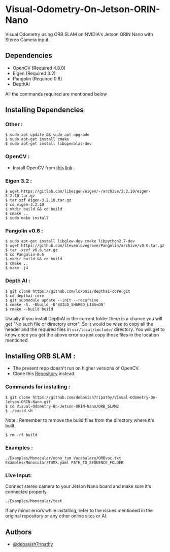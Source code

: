 # Visual-Odometry-On-Jetson-ORIN-Nano
Visual Odometry using ORB SLAM on NVIDIA's Jetson ORIN Nano with Stereo Camera input.

## Dependencies 
- OpenCV  (Required 4.8.0)
- Eigen (Required 3.2)
- Pangolin (Required 0.6)
- DepthAI 

All the commands required are mentioned below 



## Installing Dependencies 

### Other : 
  ```
$ sudo apt update && sudo apt upgrade
$ sudo apt-get install cmake
$ sudo apt-get install libopenblas-dev
```

### OpenCV :
  - Install OpenCV from [this link](http://techawarey.com/programming/install-opencv-c-c-in-ubuntu-18-04-lts-step-by-step-guide/) .
  
### Eigen 3.2 :
```
$ wget https://gitlab.com/libeigen/eigen/-/archive/3.2.10/eigen-3.2.10.tar.gz
$ tar xzf eigen-3.2.10.tar.gz
$ cd eigen-3.2.10
$ mkdir build && cd build 
$ cmake ..
$ sudo make install
```

### Pangolin v0.6 :

```
$ sudo apt-get install libglew-dev cmake libpython2.7-dev
$ wget https://github.com/stevenlovegrove/Pangolin/archive/v0.6.tar.gz
$ tar -xzvf v0.6.tar.gz
$ cd Pangolin-0.6
$ mkdir build && cd build 
$ cmake ..
$ make -j4
```
### Depth AI :
```
$ git clone https://github.com/luxonis/depthai-core.git
$ cd depthai-core
$ git submodule update --init --recursive
$ cmake -S. -Bbuild -D'BUILD_SHARED_LIBS=ON'
$ cmake --build build
```
Usually if you install DepthAI in the current folder there is a chance you will get "No such file or directory error".
So it would be wise to copy all the header and the required files in `usr/local/include/` directory.
You will get to know once you get the above error so just copy those files in the location mentioned.





## Installing ORB SLAM :
 - The present repo doesn't run on higher versions of OpenCV.
 - Clone this [Repository](https://github.com/IHKYoung/ORB_SLAM2.git) instead.
 
### Commands for installing :

```
$ git clone https://github.com/debasish7ripathy/Visual-Odometry-On-Jetson-ORIN-Nano.git
$ cd Visual-Odometry-On-Jetson-ORIN-Nano/ORB_SLAM2
$ ./build.sh
```



Note : Remember to remove the build files from the directory where it's built.

```
$ rm -rf build
```

### Examples :
```
./Examples/Monocular/mono_tum Vocabulary/ORBvoc.txt Examples/Monocular/TUMX.yaml PATH_TO_SEQUENCE_FOLDER
```

### Live Input:
Connect stereo camera to your Jetson Nano board and make sure it's connected properly.
```
./Examples/Monocular/test
```

If any minor errors while installing, refer to the issues mentioned in the original repository or any other online sites or AI.



## Authors

- [@debasish7ripathy](https://github.com/debasish7ripathy)

